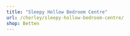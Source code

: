 ```yaml
---
title: "Sleepy Hollow Bedroom Centre"
url: /chorley/sleepy-hollow-bedroom-centre/
shop: Betten
---
```

